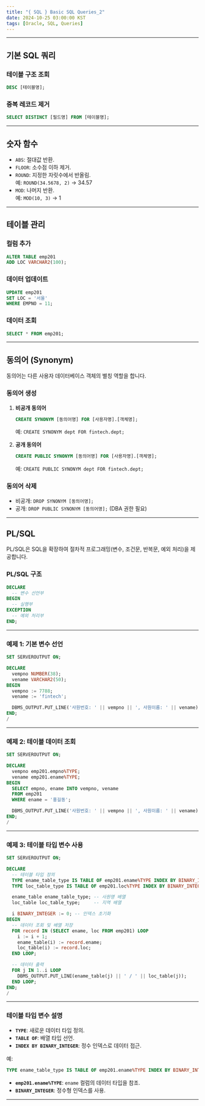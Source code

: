 ```yaml
---
title: "{ SQL } Basic SQL Queries_2"
date: 2024-10-25 03:00:00 KST
tags: [Oracle, SQL, Queries]
---
```


---

## **기본 SQL 쿼리**

### **테이블 구조 조회**

```sql
DESC [테이블명];
```

### **중복 레코드 제거**

```sql
SELECT DISTINCT [필드명] FROM [테이블명];
```

---

## **숫자 함수**

- `ABS`: 절대값 반환.
- `FLOOR`: 소수점 이하 제거.
- `ROUND`: 지정한 자릿수에서 반올림.  
  예: `ROUND(34.5678, 2)` → 34.57
- `MOD`: 나머지 반환.  
  예: `MOD(10, 3)` → 1

---

## **테이블 관리**

### **컬럼 추가**

```sql
ALTER TABLE emp201
ADD LOC VARCHAR2(100);
```

### **데이터 업데이트**

```sql
UPDATE emp201
SET LOC = '서울'
WHERE EMPNO = 11;
```

### **데이터 조회**

```sql
SELECT * FROM emp201;
```

---

## **동의어 (Synonym)**

동의어는 다른 사용자 데이터베이스 객체의 별칭 역할을 합니다.

### **동의어 생성**

1. **비공개 동의어**

   ```sql
   CREATE SYNONYM [동의어명] FOR [사용자명].[객체명];
   ```

   예: `CREATE SYNONYM dept FOR fintech.dept;`

2. **공개 동의어**
   ```sql
   CREATE PUBLIC SYNONYM [동의어명] FOR [사용자명].[객체명];
   ```
   예: `CREATE PUBLIC SYNONYM dept FOR fintech.dept;`

### **동의어 삭제**

- 비공개: `DROP SYNONYM [동의어명];`
- 공개: `DROP PUBLIC SYNONYM [동의어명];` (DBA 권한 필요)

---

## **PL/SQL**

PL/SQL은 SQL을 확장하여 절차적 프로그래밍(변수, 조건문, 반복문, 예외 처리)을 제공합니다.

### **PL/SQL 구조**

```sql
DECLARE
  -- 변수 선언부
BEGIN
  -- 실행부
EXCEPTION
  -- 예외 처리부
END;
```

---

### **예제 1: 기본 변수 선언**

```sql
SET SERVEROUTPUT ON;

DECLARE
  vempno NUMBER(38);
  vename VARCHAR2(50);
BEGIN
  vempno := 7788;
  vename := 'fintech';

  DBMS_OUTPUT.PUT_LINE('사원번호: ' || vempno || ', 사원이름: ' || vename);
END;
/
```

---

### **예제 2: 테이블 데이터 조회**

```sql
SET SERVEROUTPUT ON;

DECLARE
  vempno emp201.empno%TYPE;
  vename emp201.ename%TYPE;
BEGIN
  SELECT empno, ename INTO vempno, vename
  FROM emp201
  WHERE ename = '홍길동';

  DBMS_OUTPUT.PUT_LINE('사원번호: ' || vempno || ', 사원이름: ' || vename);
END;
/
```

---

### **예제 3: 테이블 타입 변수 사용**

```sql
SET SERVEROUTPUT ON;

DECLARE
  -- 테이블 타입 정의
  TYPE ename_table_type IS TABLE OF emp201.ename%TYPE INDEX BY BINARY_INTEGER;
  TYPE loc_table_type IS TABLE OF emp201.loc%TYPE INDEX BY BINARY_INTEGER;

  ename_table ename_table_type; -- 사원명 배열
  loc_table loc_table_type;     -- 지역 배열

  i BINARY_INTEGER := 0; -- 인덱스 초기화
BEGIN
  -- 데이터 조회 및 배열 저장
  FOR record IN (SELECT ename, loc FROM emp201) LOOP
    i := i + 1;
    ename_table(i) := record.ename;
    loc_table(i) := record.loc;
  END LOOP;

  -- 데이터 출력
  FOR j IN 1..i LOOP
    DBMS_OUTPUT.PUT_LINE(ename_table(j) || ' / ' || loc_table(j));
  END LOOP;
END;
/
```

---

### 테이블 타입 변수 설명

- **`TYPE`**: 새로운 데이터 타입 정의.
- **`TABLE OF`**: 배열 타입 선언.
- **`INDEX BY BINARY_INTEGER`**: 정수 인덱스로 데이터 접근.

예:

```sql
TYPE ename_table_type IS TABLE OF emp201.ename%TYPE INDEX BY BINARY_INTEGER;
```

- **`emp201.ename%TYPE`**: `ename` 컬럼의 데이터 타입을 참조.
- **`BINARY_INTEGER`**: 정수형 인덱스를 사용.

---
